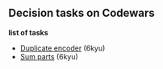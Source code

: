 ## Decision tasks on Codewars

__list of tasks__

* [Duplicate encoder](https://github.com/lyutov89/Codewars/blob/dev-master/6kyu/Duplicate_encoder.ipynb) (6kyu)
* [Sum parts](https://github.com/lyutov89/Codewars/blob/dev-master/6kyu/Sum_parts.ipynb) (6kyu) 




